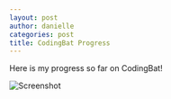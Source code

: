 ```yaml
---
layout: post
author: danielle
categories: post
title: CodingBat Progress
---
```

Here is my progress so far on CodingBat!

![Screenshot](https://www.dropbox.com/s/0m1z6jz3srhxfmm/CodingbatSS1_Wingler.jpg)
